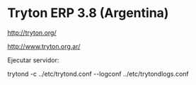 # Tryton ERP 3.8 (Argentina)

http://tryton.org/

http://www.tryton.org.ar/

Ejecutar servidor:

trytond -c ../etc/trytond.conf --logconf ../etc/trytondlogs.conf


